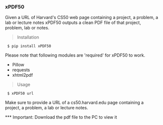 ### xPDF50

Given a URL of Harvard's CS50 web page containing a project, a problem, a lab or lecture notes xPDF50 outputs a clean PDF file of that project, problem, lab or notes.

> Installation

     $ pip install xPDF50

Please note that following modules are 'required' for xPDF50 to work. 
* Pillow
* requests
* xhtml2pdf


> Usage

     $ xPDF50 url

Make sure to provide a URL of a cs50.harvard.edu page containing a project, a problem, a lab or lecture notes.

*** Important: Download the pdf file to the PC to view it 

     




